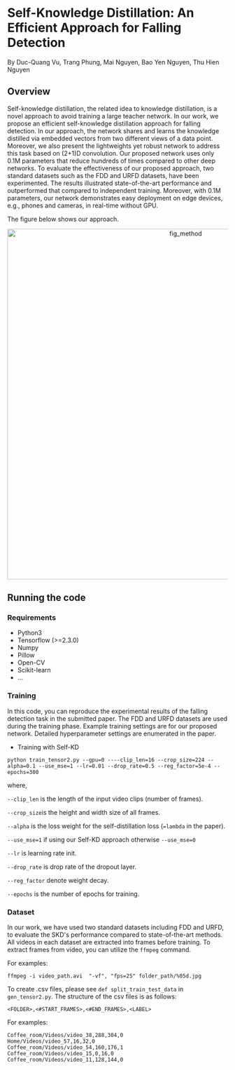 # Self-Knowledge Distillation: An Efficient Approach for Falling Detection

By Duc-Quang Vu, Trang Phung, Mai Nguyen, Bao Yen Nguyen, Thu Hien Nguyen

## Overview
Self-knowledge distillation, the related idea to knowledge distillation, is a novel approach to avoid training a large teacher network. 
In our work, we propose an efficient self-knowledge distillation approach for falling detection. In our approach, the network shares and learns the knowledge distilled via embedded vectors from two different views of a data point. Moreover, we also present the lightweights yet robust network to address this task based on (2+1)D convolution. Our proposed network uses only 0.1M parameters that reduce hundreds of times compared to other deep networks. To evaluate the effectiveness of our proposed approach, two standard datasets such as the FDD and URFD datasets, have been experimented. The results illustrated state-of-the-art performance and outperformed that compared to independent training. Moreover, with 0.1M parameters, our network demonstrates easy deployment on edge devices, e.g., phones and cameras, in real-time without GPU.

The figure below shows our approach.
<p align="center">
  <img width="800" alt="fig_method" src="https://raw.githubusercontent.com/vdquang1991/self_KD_falling_detection/main/model.jpg">
</p>


## Running the code

### Requirements
- Python3
- Tensorflow (>=2.3.0)
- Numpy 
- Pillow
- Open-CV
- Scikit-learn
- ...
### Training

In this code, you can reproduce the experimental results of the falling detection task in the submitted paper.
The FDD and URFD datasets are used during the training phase.
Example training settings are for our proposed network.
Detailed hyperparameter settings are enumerated in the paper.

- Training with Self-KD
~~~
python train_tensor2.py --gpu=0 ----clip_len=16 --crop_size=224 --alpha=0.1 --use_mse=1 --lr=0.01 --drop_rate=0.5 --reg_factor=5e-4 --epochs=300 
~~~

where, 

`--clip_len` is the length of the input video clips (number of frames).

`--crop_size`is the height and width size of all frames.

`--alpha` is the loss weight for the self-distillation loss (`=lambda` in the paper).

`--use_mse=1` if using our Self-KD approach otherwise `--use_mse=0`

`--lr` is learning rate init.

`--drop_rate` is drop rate of the dropout layer.

`--reg_factor` denote weight decay.

`--epochs` is the number of epochs for training. 

### Dataset
In our work, we have used two standard datasets including FDD and URFD, to evaluate the SKD's performance compared to state-of-the-art methods.
All videos in each dataset are extracted into frames before training. 
To extract frames from video, you can utilize the `ffmpeg` command. 

For examples:

~~~
ffmpeg -i video_path.avi  "-vf", "fps=25" folder_path/%05d.jpg
~~~

To create .csv files, please see `def split_train_test_data` in `gen_tensor2.py`. The structure of the csv files is as follows:
~~~
<FOLDER>,<#START_FRAMES>,<#END_FRAMES>,<LABEL>
~~~
For examples:
~~~
Coffee_room/Videos/video_38,288,304,0
Home/Videos/video_57,16,32,0
Coffee_room/Videos/video_54,160,176,1
Coffee_room/Videos/video_15,0,16,0
Coffee_room/Videos/video_11,128,144,0
~~~




